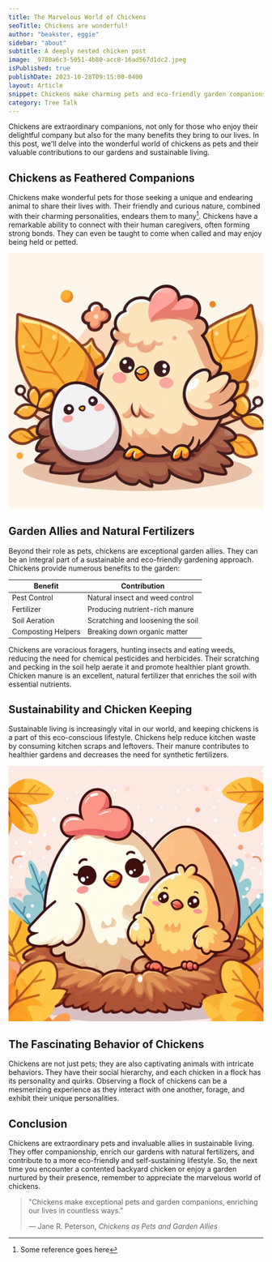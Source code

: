```yaml
---
title: The Marvelous World of Chickens
seoTitle: Chickens are wonderful!
author: "beakster, eggie"
sidebar: "about"
subtitle: A deeply nested chicken post
image: _9780a6c3-5051-4b80-acc8-16ad567d1dc2.jpeg
isPublished: true
publishDate: 2023-10-28T09:15:00-0400
layout: Article
snippet: Chickens make charming pets and eco-friendly garden companions, enriching lives through their delightful personalities and natural contributions.
category: Tree Talk
---
```


Chickens are extraordinary companions, not only for those who enjoy their delightful company but also for the many benefits they bring to our lives. In this post, we'll delve into the wonderful world of chickens as pets and their valuable contributions to our gardens and sustainable living.

## Chickens as Feathered Companions

Chickens make wonderful pets for those seeking a unique and endearing animal to share their lives with. Their friendly and curious nature, combined with their charming personalities, endears them to many[^1]. Chickens have a remarkable ability to connect with their human caregivers, often forming strong bonds. They can even be taught to come when called and may enjoy being held or petted.

![chicken](chicken.jpeg)

## Garden Allies and Natural Fertilizers

Beyond their role as pets, chickens are exceptional garden allies. They can be an integral part of a sustainable and eco-friendly gardening approach. Chickens provide numerous benefits to the garden:

| Benefit             | Contribution                     |
|---------------------|----------------------------------|
| Pest Control        | Natural insect and weed control  |
| Fertilizer          | Producing nutrient-rich manure    |
| Soil Aeration       | Scratching and loosening the soil |
| Composting Helpers  | Breaking down organic matter     |

Chickens are voracious foragers, hunting insects and eating weeds, reducing the need for chemical pesticides and herbicides. Their scratching and pecking in the soil help aerate it and promote healthier plant growth. Chicken manure is an excellent, natural fertilizer that enriches the soil with essential nutrients.

## Sustainability and Chicken Keeping

Sustainable living is increasingly vital in our world, and keeping chickens is a part of this eco-conscious lifestyle. Chickens help reduce kitchen waste by consuming kitchen scraps and leftovers. Their manure contributes to healthier gardens and decreases the need for synthetic fertilizers.

![chicken2](nested_image_folder/chicken-2_with_underscore%20and%20some%20spaces%20.jpeg)


## The Fascinating Behavior of Chickens

Chickens are not just pets; they are also captivating animals with intricate behaviors. They have their social hierarchy, and each chicken in a flock has its personality and quirks. Observing a flock of chickens can be a mesmerizing experience as they interact with one another, forage, and exhibit their unique personalities.

## Conclusion

Chickens are extraordinary pets and invaluable allies in sustainable living. They offer companionship, enrich our gardens with natural fertilizers, and contribute to a more eco-friendly and self-sustaining lifestyle. So, the next time you encounter a contented backyard chicken or enjoy a garden nurtured by their presence, remember to appreciate the marvelous world of chickens.

> "Chickens make exceptional pets and garden companions, enriching our lives in countless ways."
>
> — Jane R. Peterson, *Chickens as Pets and Garden Allies*

[^1]: Some reference goes here
